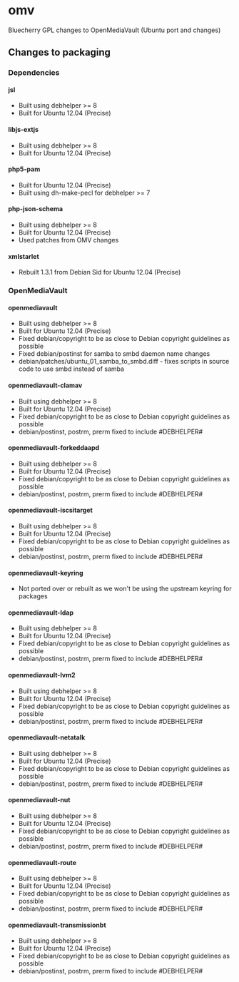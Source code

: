 omv
===

Bluecherry GPL changes to OpenMediaVault (Ubuntu port and changes)

## Changes to packaging ##
### Dependencies ###
#### jsl ####
+ Built using debhelper >= 8
+ Built for Ubuntu 12.04 (Precise)

#### libjs-extjs ####
+ Built using debhelper >= 8
+ Built for Ubuntu 12.04 (Precise)

#### php5-pam ####
+ Built for Ubuntu 12.04 (Precise)
+ Built using dh-make-pecl for debhelper >= 7

#### php-json-schema ####
+ Built using debhelper >= 8
+ Built for Ubuntu 12.04 (Precise)
+ Used patches from OMV changes

#### xmlstarlet ####
+ Rebuilt 1.3.1 from Debian Sid for Ubuntu 12.04 (Precise)

### OpenMediaVault ###
#### openmediavault ####
+ Built using debhelper >= 8
+ Built for Ubuntu 12.04 (Precise)
+ Fixed debian/copyright to be as close to Debian copyright guidelines as possible
+ Fixed debian/postinst for samba to smbd daemon name changes
+ debian/patches/ubuntu_01_samba_to_smbd.diff - fixes scripts in source code to use smbd instead of samba

#### openmediavault-clamav ####
+ Built using debhelper >= 8
+ Built for Ubuntu 12.04 (Precise)
+ Fixed debian/copyright to be as close to Debian copyright guidelines as possible
+ debian/postinst, postrm, prerm fixed to include #DEBHELPER#

#### openmediavault-forkeddaapd ####
+ Built using debhelper >= 8
+ Built for Ubuntu 12.04 (Precise)
+ Fixed debian/copyright to be as close to Debian copyright guidelines as possible
+ debian/postinst, postrm, prerm fixed to include #DEBHELPER#

#### openmediavault-iscsitarget ####
+ Built using debhelper >= 8
+ Built for Ubuntu 12.04 (Precise)
+ Fixed debian/copyright to be as close to Debian copyright guidelines as possible
+ debian/postinst, postrm, prerm fixed to include #DEBHELPER#

#### openmediavault-keyring ####
+ Not ported over or rebuilt as we won't be using the upstream keyring for
packages

#### openmediavault-ldap ####
+ Built using debhelper >= 8
+ Built for Ubuntu 12.04 (Precise)
+ Fixed debian/copyright to be as close to Debian copyright guidelines as possible
+ debian/postinst, postrm, prerm fixed to include #DEBHELPER#

#### openmediavault-lvm2 ####
+ Built using debhelper >= 8
+ Built for Ubuntu 12.04 (Precise)
+ Fixed debian/copyright to be as close to Debian copyright guidelines as possible
+ debian/postinst, postrm, prerm fixed to include #DEBHELPER#

#### openmediavault-netatalk ####
+ Built using debhelper >= 8
+ Built for Ubuntu 12.04 (Precise)
+ Fixed debian/copyright to be as close to Debian copyright guidelines as possible
+ debian/postinst, postrm, prerm fixed to include #DEBHELPER#

#### openmediavault-nut ####
+ Built using debhelper >= 8
+ Built for Ubuntu 12.04 (Precise)
+ Fixed debian/copyright to be as close to Debian copyright guidelines as possible
+ debian/postinst, postrm, prerm fixed to include #DEBHELPER#

#### openmediavault-route ####
+ Built using debhelper >= 8
+ Built for Ubuntu 12.04 (Precise)
+ Fixed debian/copyright to be as close to Debian copyright guidelines as possible
+ debian/postinst, postrm, prerm fixed to include #DEBHELPER#

#### openmediavault-transmissionbt ####
+ Built using debhelper >= 8
+ Built for Ubuntu 12.04 (Precise)
+ Fixed debian/copyright to be as close to Debian copyright guidelines as possible
+ debian/postinst, postrm, prerm fixed to include #DEBHELPER#
